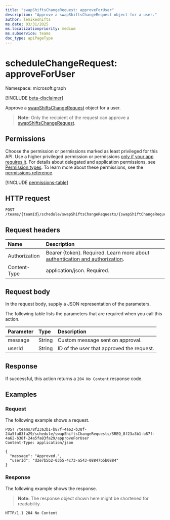 ```yaml
---
title: "swapShiftsChangeRequest: approveForUser"
description: "Approve a swapShiftsChangeRequest object for a user."
author: lemikeshifts
ms.date: 03/31/2025
ms.localizationpriority: medium
ms.subservice: teams
doc_type: apiPageType
---
```


# scheduleChangeRequest: approveForUser

Namespace: microsoft.graph

[!INCLUDE [beta-disclaimer](../../includes/beta-disclaimer.md)]

Approve a [swapShiftsChangeRequest](../resources/swapshiftschangerequest.md) object for a user.

>**Note:** Only the recipient of the request can approve a [swapShiftsChangeRequest](../resources/swapshiftschangerequest.md).

## Permissions

Choose the permission or permissions marked as least privileged for this API. Use a higher privileged permission or permissions [only if your app requires it](/graph/permissions-overview#best-practices-for-using-microsoft-graph-permissions). For details about delegated and application permissions, see [Permission types](/graph/permissions-overview#permission-types). To learn more about these permissions, see the [permissions reference](/graph/permissions-reference).

<!-- {
  "blockType": "permissions",
  "name": "schedulechangerequest-approveforuser-permissions"
}
-->
[!INCLUDE [permissions-table](../includes/permissions/swapshiftschangerequest-approveforuser-permissions.md)]

## HTTP request

<!-- {
  "blockType": "ignored"
}
-->
``` http
POST /teams/{teamId}/schedule/swapShiftsChangeRequests/{swapShiftChangeRequestId}/approveForUser
```

## Request headers

|Name|Description|
|:---|:---|
|Authorization|Bearer {token}. Required. Learn more about [authentication and authorization](/graph/auth/auth-concepts).|
|Content-Type|application/json. Required.|

## Request body

In the request body, supply a JSON representation of the parameters.

The following table lists the parameters that are required when you call this action.

|Parameter|Type|Description|
|:---|:---|:---|
|message|String|Custom message sent on approval.|
|userId|String|ID of the user that approved the request.|



## Response

If successful, this action returns a `204 No Content` response code.

## Examples

### Request

The following example shows a request.
<!-- {
  "blockType": "request",
  "name": "swapShiftsChangeRequestthis.approveforuser"
}
-->
``` http
POST /teams/8f23a3b1-b87f-4a62-b38f-24a5fa83fa29/schedule/swapShiftsChangeRequests/SREQ_8f23a3b1-b87f-4a62-b38f-24a5fa83fa29/approveForUser
Content-Type: application/json

{
  "message": "Approved.",
  "userId": "d2e7b5b2-0355-4c73-a543-08847b5b0884"
}
```


### Response

The following example shows the response.
>**Note:** The response object shown here might be shortened for readability.
<!-- {
  "blockType": "response",
  "truncated": true
}
-->
``` http
HTTP/1.1 204 No Content
```

